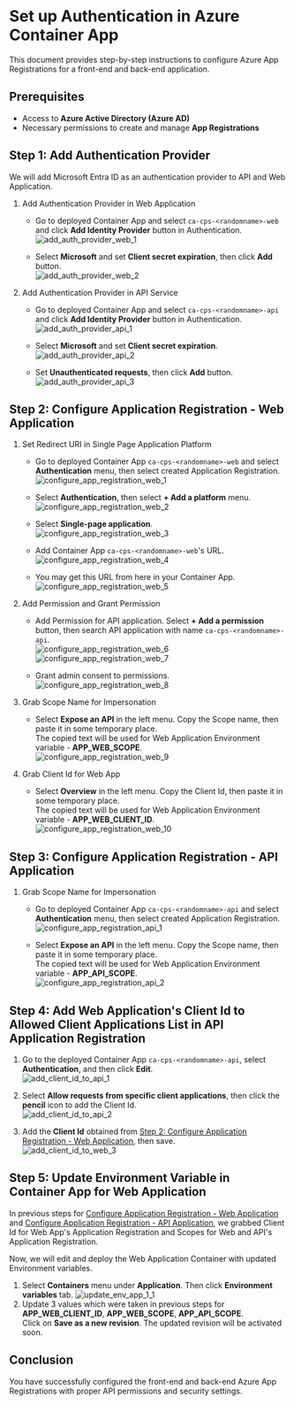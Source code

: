 # Set up Authentication in Azure Container App

This document provides step-by-step instructions to configure Azure App Registrations for a front-end and back-end application.

## Prerequisites

- Access to **Azure Active Directory (Azure AD)**
- Necessary permissions to create and manage **App Registrations**

## Step 1: Add Authentication Provider

We will add Microsoft Entra ID as an authentication provider to API and Web Application.

1. Add Authentication Provider in Web Application

   - Go to deployed Container App and select `ca-cps-<randomname>-web` and click **Add Identity Provider** button in Authentication.  
     ![add_auth_provider_web_1](./Images/add_auth_provider_web_1.png)

   - Select **Microsoft** and set **Client secret expiration**, then click **Add** button.  
     ![add_auth_provider_web_2](./Images/add_auth_provider_web_2.png)

2. Add Authentication Provider in API Service

   - Go to deployed Container App and select `ca-cps-<randomname>-api` and click **Add Identity Provider** button in Authentication.  
     ![add_auth_provider_api_1](./Images/add_auth_provider_api_1.png)

   - Select **Microsoft** and set **Client secret expiration**.  
     ![add_auth_provider_api_2](./Images/add_auth_provider_api_2.png)

   - Set **Unauthenticated requests**, then click **Add** button.  
     ![add_auth_provider_api_3](./Images/add_auth_provider_api_3.png)

## Step 2: Configure Application Registration - Web Application

1. Set Redirect URI in Single Page Application Platform

   - Go to deployed Container App `ca-cps-<randomname>-web` and select **Authentication** menu, then select created Application Registration.  
     ![configure_app_registration_web_1](./Images/configure_app_registration_web_1.png)

   - Select **Authentication**, then select **+ Add a platform** menu.  
     ![configure_app_registration_web_2](./Images/configure_app_registration_web_2.png)

   - Select **Single-page application**.  
     ![configure_app_registration_web_3](./Images/configure_app_registration_web_3.png)

   - Add Container App `ca-cps-<randomname>-web`'s URL.  
     ![configure_app_registration_web_4](./Images/configure_app_registration_web_4.png)

   - You may get this URL from here in your Container App.  
     ![configure_app_registration_web_5](./Images/configure_app_registration_web_5.png)

2. Add Permission and Grant Permission

   - Add Permission for API application. Select **+ Add a permission** button, then search API application with name `ca-cps-<randomname>-api`.  
     ![configure_app_registration_web_6](./Images/configure_app_registration_web_6.png)  
     ![configure_app_registration_web_7](./Images/configure_app_registration_web_7.png)

   - Grant admin consent to permissions.  
     ![configure_app_registration_web_8](./Images/configure_app_registration_web_8.png)

3. Grab Scope Name for Impersonation

   - Select **Expose an API** in the left menu. Copy the Scope name, then paste it in some temporary place.  
     The copied text will be used for Web Application Environment variable - **APP_WEB_SCOPE**.  
     ![configure_app_registration_web_9](./Images/configure_app_registration_web_9.png)

4. Grab Client Id for Web App

   - Select **Overview** in the left menu. Copy the Client Id, then paste it in some temporary place.  
     The copied text will be used for Web Application Environment variable - **APP_WEB_CLIENT_ID**.  
     ![configure_app_registration_web_10](./Images/configure_app_registration_web_10.png)

## Step 3: Configure Application Registration - API Application

1. Grab Scope Name for Impersonation

   - Go to deployed Container App `ca-cps-<randomname>-api` and select **Authentication** menu, then select created Application Registration.  
     ![configure_app_registration_api_1](./Images/configure_app_registration_api_1.png)

   - Select **Expose an API** in the left menu. Copy the Scope name, then paste it in some temporary place.  
     The copied text will be used for Web Application Environment variable - **APP_API_SCOPE**.  
     ![configure_app_registration_api_2](./Images/configure_app_registration_api_2.png)

## Step 4: Add Web Application's Client Id to Allowed Client Applications List in API Application Registration

1. Go to the deployed Container App `ca-cps-<randomname>-api`, select **Authentication**, and then click **Edit**.  
   ![add_client_id_to_api_1](./Images/add_client_id_to_api_1.png)

2. Select **Allow requests from specific client applications**, then click the **pencil** icon to add the Client Id.  
   ![add_client_id_to_api_2](./Images/add_client_id_to_api_2.png)

3. Add the **Client Id** obtained from [Step 2: Configure Application Registration - Web Application](#step-2-configure-application-registration---web-application), then save.  
   ![add_client_id_to_web_3](./Images/add_client_id_to_web_3.png)

## Step 5: Update Environment Variable in Container App for Web Application

In previous steps for [Configure Application Registration - Web Application](#step-2-configure-application-registration---web-application) and [Configure Application Registration - API Application](#step-3-configure-application-registration---api-application), we grabbed Client Id for Web App's Application Registration and Scopes for Web and API's Application Registration.

Now, we will edit and deploy the Web Application Container with updated Environment variables.

1. Select **Containers** menu under **Application**. Then click **Environment variables** tab.
![update_env_app_1_1](./Images/update_env_app_1_1.png)
2. Update 3 values which were taken in previous steps for **APP_WEB_CLIENT_ID**, **APP_WEB_SCOPE**, **APP_API_SCOPE**.  
Click on **Save as a new revision**.
   The updated revision will be activated soon.

## Conclusion

You have successfully configured the front-end and back-end Azure App Registrations with proper API permissions and security settings.